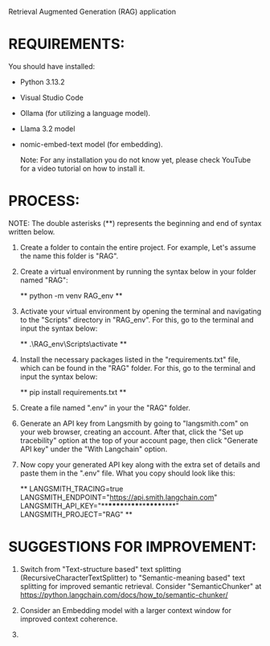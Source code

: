 Retrieval Augmented Generation (RAG) application

# REQUIREMENTS:

You should have installed:

- Python 3.13.2
- Visual Studio Code
- Ollama (for utilizing a language model).
- Llama 3.2 model
- nomic-embed-text model (for embedding).

  Note: For any installation you do not know yet, please check YouTube for a video tutorial on how to install it.

# PROCESS:

NOTE: The double asterisks (\*\*) represents the beginning and end of syntax written below.

1. Create a folder to contain the entire project. For example, Let's assume the name this folder is "RAG".

2. Create a virtual environment by running the syntax below in your folder named "RAG":

   ** python -m venv RAG_env **

3. Activate your virtual environment by opening the terminal and navigating to the "Scripts" directory in "RAG_env". For this, go to the terminal and input the syntax below:

   ** .\RAG_env\Scripts\activate **

4. Install the necessary packages listed in the "requirements.txt" file, which can be found in the "RAG" folder. For this, go to the terminal and input the syntax below:

   ** pip install requirements.txt **

5. Create a file named ".env" in your the "RAG" folder.

6. Generate an API key from Langsmith by going to "langsmith.com" on your web browser, creating an account. After that, click the "Set up tracebility" option at the top of your account page, then click "Generate API key" under the "With Langchain" option.

7. Now copy your generated API key along with the extra set of details and paste them in the ".env" file. What you copy should look like this:

   **
   LANGSMITH_TRACING=true
   LANGSMITH_ENDPOINT="https://api.smith.langchain.com"
   LANGSMITH_API_KEY="\*\***\*\*\*\***\*\***\*\***\*\***\*\*\*\***\*\***"
   LANGSMITH_PROJECT="RAG"
   \*\*

# SUGGESTIONS FOR IMPROVEMENT:

1. Switch from "Text-structure based" text splitting (RecursiveCharacterTextSplitter) to "Semantic-meaning based" text splitting for improved semantic retrieval. Consider "SemanticChunker" at https://python.langchain.com/docs/how_to/semantic-chunker/

2. Consider an Embedding model with a larger context window for improved context coherence.

3.
